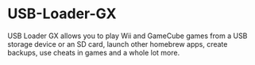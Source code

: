 # USB-Loader-GX
USB Loader GX allows you to play Wii and GameCube games from a USB storage device or an SD card, launch other homebrew apps, create backups, use cheats in games and a whole lot more.
